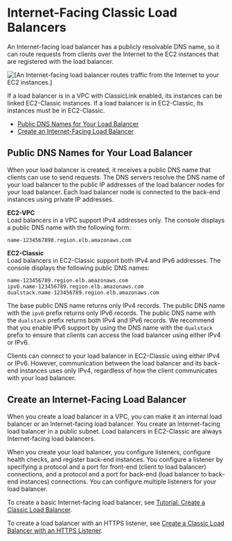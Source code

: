 # Internet\-Facing Classic Load Balancers<a name="elb-internet-facing-load-balancers"></a>

An Internet\-facing load balancer has a publicly resolvable DNS name, so it can route requests from clients over the Internet to the EC2 instances that are registered with the load balancer\.

![\[An Internet-facing load balancer routes traffic from the Internet to your EC2 instances.\]](http://docs.aws.amazon.com/elasticloadbalancing/latest/classic/images/internet_facing_load_balancer.png)

If a load balancer is in a VPC with ClassicLink enabled, its instances can be linked EC2\-Classic instances\. If a load balancer is in EC2\-Classic, its instances must be in EC2\-Classic\.


+ [Public DNS Names for Your Load Balancer](#internet-facing-ip-addresses)
+ [Create an Internet\-Facing Load Balancer](#elb-create-internet-facing-load-balancer)

## Public DNS Names for Your Load Balancer<a name="internet-facing-ip-addresses"></a>

When your load balancer is created, it receives a public DNS name that clients can use to send requests\. The DNS servers resolve the DNS name of your load balancer to the public IP addresses of the load balancer nodes for your load balancer\. Each load balancer node is connected to the back\-end instances using private IP addresses\.

**EC2\-VPC**  
Load balancers in a VPC support IPv4 addresses only\. The console displays a public DNS name with the following form:

```
name-1234567890.region.elb.amazonaws.com
```

**EC2\-Classic**  
Load balancers in EC2\-Classic support both IPv4 and IPv6 addresses\. The console displays the following public DNS names:

```
name-123456789.region.elb.amazonaws.com
ipv6.name-123456789.region.elb.amazonaws.com    
dualstack.name-123456789.region.elb.amazonaws.com
```

The base public DNS name returns only IPv4 records\. The public DNS name with the `ipv6` prefix returns only IPv6 records\. The public DNS name with the `dualstack` prefix returns both IPv4 and IPv6 records\. We recommend that you enable IPv6 support by using the DNS name with the `dualstack` prefix to ensure that clients can access the load balancer using either IPv4 or IPv6\.

Clients can connect to your load balancer in EC2\-Classic using either IPv4 or IPv6\. However, communication between the load balancer and its back\-end instances uses only IPv4, regardless of how the client communicates with your load balancer\.

## Create an Internet\-Facing Load Balancer<a name="elb-create-internet-facing-load-balancer"></a>

When you create a load balancer in a VPC, you can make it an internal load balancer or an Internet\-facing load balancer\. You create an Internet\-facing load balancer in a public subnet\. Load balancers in EC2\-Classic are always Internet\-facing load balancers\.

When you create your load balancer, you configure listeners, configure health checks, and register back\-end instances\. You configure a listener by specifying a protocol and a port for front\-end \(client to load balancer\) connections, and a protocol and a port for back\-end \(load balancer to back\-end instances\) connections\. You can configure multiple listeners for your load balancer\.

To create a basic Internet\-facing load balancer, see [Tutorial: Create a Classic Load Balancer](elb-getting-started.md)\.

To create a load balancer with an HTTPS listener, see [Create a Classic Load Balancer with an HTTPS Listener](elb-create-https-ssl-load-balancer.md)\.
